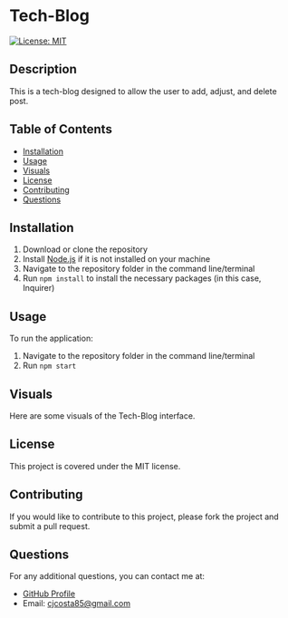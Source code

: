 # Tech-Blog
  [![License: MIT](https://img.shields.io/badge/License-MIT-yellow.svg)](https://opensource.org/licenses/MIT)
  ## Description
  This is a tech-blog designed to allow the user to add, adjust, and delete post.
  ## Table of Contents
  - [Installation](#installation)
  - [Usage](#usage)
  - [Visuals](#visuals)
  - [License](#license)
  - [Contributing](#contributing)
  - [Questions](#questions)
  ## Installation
  1. Download or clone the repository
  2. Install [Node.js](https://nodejs.org/) if it is not installed on your machine
  3. Navigate to the repository folder in the command line/terminal
  4. Run `npm install` to install the necessary packages (in this case, Inquirer)
  ## Usage
  To run the application:
  1. Navigate to the repository folder in the command line/terminal
  2. Run `npm start`
  ## Visuals
  Here are some visuals of the Tech-Blog interface.
  ## License
  This project is covered under the MIT license.
  ## Contributing
  If you would like to contribute to this project, please fork the project and submit a pull request.
  ## Questions
  For any additional questions, you can contact me at:
  - [GitHub Profile](https://github.com/supremecosta)
  - Email: cjcosta85@gmail.com